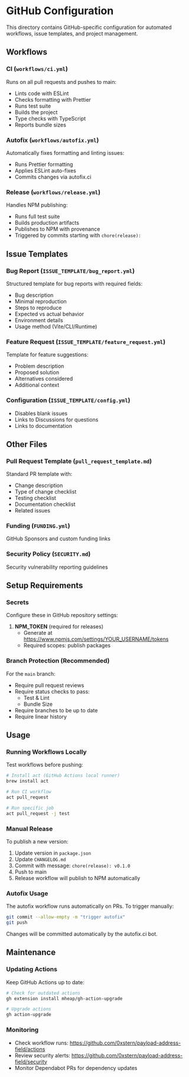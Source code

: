 # GitHub Configuration

This directory contains GitHub-specific configuration for automated workflows, issue templates, and project management.

## Workflows

### CI (`workflows/ci.yml`)

Runs on all pull requests and pushes to main:

- Lints code with ESLint
- Checks formatting with Prettier
- Runs test suite
- Builds the project
- Type checks with TypeScript
- Reports bundle sizes

### Autofix (`workflows/autofix.yml`)

Automatically fixes formatting and linting issues:

- Runs Prettier formatting
- Applies ESLint auto-fixes
- Commits changes via autofix.ci

### Release (`workflows/release.yml`)

Handles NPM publishing:

- Runs full test suite
- Builds production artifacts
- Publishes to NPM with provenance
- Triggered by commits starting with `chore(release):`

## Issue Templates

### Bug Report (`ISSUE_TEMPLATE/bug_report.yml`)

Structured template for bug reports with required fields:

- Bug description
- Minimal reproduction
- Steps to reproduce
- Expected vs actual behavior
- Environment details
- Usage method (Vite/CLI/Runtime)

### Feature Request (`ISSUE_TEMPLATE/feature_request.yml`)

Template for feature suggestions:

- Problem description
- Proposed solution
- Alternatives considered
- Additional context

### Configuration (`ISSUE_TEMPLATE/config.yml`)

- Disables blank issues
- Links to Discussions for questions
- Links to documentation

## Other Files

### Pull Request Template (`pull_request_template.md`)

Standard PR template with:

- Change description
- Type of change checklist
- Testing checklist
- Documentation checklist
- Related issues

### Funding (`FUNDING.yml`)

GitHub Sponsors and custom funding links

### Security Policy (`SECURITY.md`)

Security vulnerability reporting guidelines

## Setup Requirements

### Secrets

Configure these in GitHub repository settings:

1. **NPM_TOKEN** (required for releases)
   - Generate at https://www.npmjs.com/settings/YOUR_USERNAME/tokens
   - Required scopes: publish packages

### Branch Protection (Recommended)

For the `main` branch:

- Require pull request reviews
- Require status checks to pass:
  - Test & Lint
  - Bundle Size
- Require branches to be up to date
- Require linear history

## Usage

### Running Workflows Locally

Test workflows before pushing:

```bash
# Install act (GitHub Actions local runner)
brew install act

# Run CI workflow
act pull_request

# Run specific job
act pull_request -j test
```

### Manual Release

To publish a new version:

1. Update version in `package.json`
2. Update `CHANGELOG.md`
3. Commit with message: `chore(release): v0.1.0`
4. Push to main
5. Release workflow will publish to NPM automatically

### Autofix Usage

The autofix workflow runs automatically on PRs. To trigger manually:

```bash
git commit --allow-empty -m "trigger autofix"
git push
```

Changes will be committed automatically by the autofix.ci bot.

## Maintenance

### Updating Actions

Keep GitHub Actions up to date:

```bash
# Check for outdated actions
gh extension install mheap/gh-action-upgrade

# Upgrade actions
gh action-upgrade
```

### Monitoring

- Check workflow runs: https://github.com/0xstern/payload-address-field/actions
- Review security alerts: https://github.com/0xstern/payload-address-field/security
- Monitor Dependabot PRs for dependency updates
